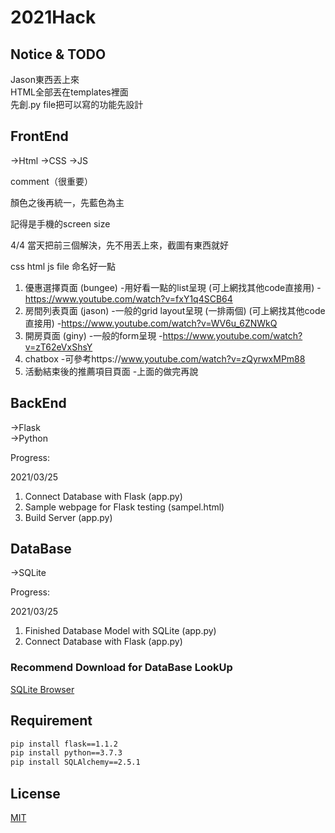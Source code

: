 # 2021Hack

## Notice & TODO

Jason東西丟上來  
HTML全部丟在templates裡面  
先創.py file把可以寫的功能先設計

## FrontEnd



->Html 
->CSS
->JS

comment（很重要）

顏色之後再統一，先藍色為主

記得是手機的screen size

4/4 當天把前三個解決，先不用丟上來，截圖有東西就好 

css html js file 命名好一點

1. 優惠選擇頁面 (bungee)
      -用好看一點的list呈現 (可上網找其他code直接用)
      -https://www.youtube.com/watch?v=fxY1q4SCB64
2. 房間列表頁面 (jason)
      -一般的grid layout呈現 (一排兩個) (可上網找其他code直接用)
      -https://www.youtube.com/watch?v=WV6u_6ZNWkQ
3. 開房頁面 (giny)
      -一般的form呈現 
      -https://www.youtube.com/watch?v=zT62eVxShsY
4. chatbox
      -可參考https://www.youtube.com/watch?v=zQyrwxMPm88 
5. 活動結束後的推薦項目頁面
      -上面的做完再說


## BackEnd

->Flask  
->Python

Progress:  

2021/03/25
1. Connect Database with Flask (app.py)
2. Sample webpage for Flask testing (sampel.html)  
3. Build Server (app.py)



## DataBase
->SQLite

Progress:  

2021/03/25
1. Finished Database Model with SQLite (app.py)  
2. Connect Database with Flask (app.py)

### Recommend Download for DataBase LookUp

[SQLite Browser](https://sqlitebrowser.org/)


## Requirement

```bash
pip install flask==1.1.2
pip install python==3.7.3
pip install SQLAlchemy==2.5.1
```  

## License
[MIT](https://choosealicense.com/licenses/mit/)
